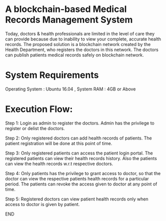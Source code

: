# A blockchain-based Medical Records Management System

Today, doctors & health professionals are limited in the level of care they can provide because due to inability to view your complete, accurate health records. The proposed solution is a blockchain network created by the Health Department, who registers the doctors in this network. The doctors can publish patients medical records safely on blockchain network.

# System Requirements
Operating System : Ubuntu 16.04 , 
System RAM : 4GB or Above


# Execution Flow:

Step 1: Login as admin to register the doctors. Admin has the privilege to register or delist the doctors.

Step 2: Only registered doctors can add health records of patients. The patient registration will be done at this point of time.

Step 3: Only registered patients can access the patient login portal. The registered patients can view their health records history. Also the patients can view the health records w.r.t respective doctors.

Step 4: Only patients has the privilege to grant access to doctor, so that the doctor can view the respective patients health records for a particular period. The patients can revoke the access given to doctor at any point of time.

Step 5: Registered doctors can view patient health records only when access to doctor is given by patient.

END
